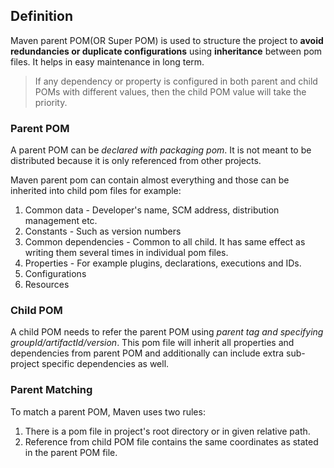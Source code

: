 ## Definition
Maven parent POM(OR Super POM) is used to structure the project to **avoid redundancies or duplicate configurations** using **inheritance** between pom files. It helps in easy maintenance in long term.
> If any dependency or property is configured in both parent and child POMs with different values, then the child POM value will take the priority.

### Parent POM
A parent POM can be *declared with packaging pom*. It is not meant to be distributed because it is only referenced from other projects.

Maven parent pom can contain almost everything and those can be inherited into child pom files for example:
1. Common data - Developer's name, SCM address, distribution management etc.
2. Constants - Such as version numbers
3. Common dependencies - Common to all child. It has same effect as writing them several times in individual pom files.
4. Properties - For example plugins, declarations, executions and IDs.
5. Configurations
6. Resources

### Child POM
A child POM needs to refer the parent POM using *parent tag and specifying groupId/artifactId/version*. This pom file will inherit all properties and dependencies from parent POM and additionally can include extra sub-project specific dependencies as well.

### Parent Matching
To match a parent POM, Maven uses two rules:
1. There is a pom file in project's root directory or in given relative path.
2. Reference from child POM file contains the same coordinates as stated in the parent POM file.
